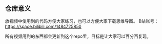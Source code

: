 ## 仓库意义
放视频中使用到的代码方便大家练习，也可以方便大家下载思维导图。
B站账号：https://space.bilibili.com/1484725850

所有视频用到的东西都会更新到这个repo里，目标是让大家可以百分百复现。
